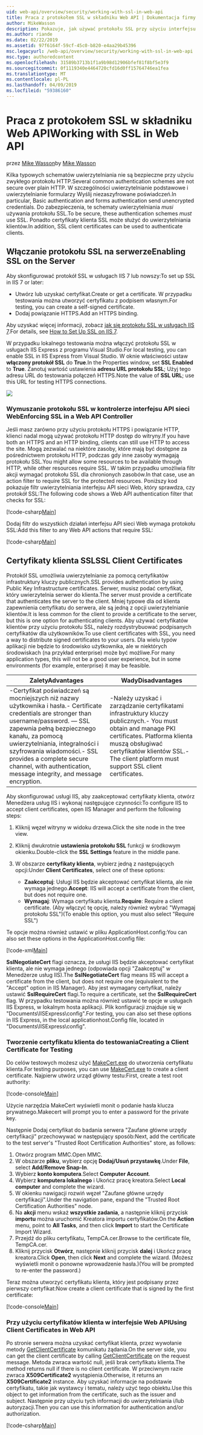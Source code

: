```yaml
---
uid: web-api/overview/security/working-with-ssl-in-web-api
title: Praca z protokołem SSL w składniku Web API | Dokumentacja firmy Microsoft
author: MikeWasson
description: Pokazuje, jak używać protokołu SSL przy użyciu interfejsu API sieci Web platformy ASP.NET, w tym o korzystaniu z certyfikatów klientów SSL.
ms.author: riande
ms.date: 02/22/2019
ms.assetid: 97f6164f-59cf-45c0-b820-e4aa29b45396
msc.legacyurl: /web-api/overview/security/working-with-ssl-in-web-api
msc.type: authoredcontent
ms.openlocfilehash: 31589b3713b1f1a9b98d12906bfef81f8bf5e3f9
ms.sourcegitcommit: 0f1119340e4464720cfd16d0ff15764746ea1fea
ms.translationtype: MT
ms.contentlocale: pl-PL
ms.lasthandoff: 04/09/2019
ms.locfileid: "59386160"
---
```

# <a name="working-with-ssl-in-web-api"></a><span data-ttu-id="eee78-103">Praca z protokołem SSL w składniku Web API</span><span class="sxs-lookup"><span data-stu-id="eee78-103">Working with SSL in Web API</span></span>

<span data-ttu-id="eee78-104">przez [Mike Wasson](https://github.com/MikeWasson)</span><span class="sxs-lookup"><span data-stu-id="eee78-104">by [Mike Wasson](https://github.com/MikeWasson)</span></span>

<span data-ttu-id="eee78-105">Kilka typowych schematów uwierzytelniania nie są bezpieczne przy użyciu zwykłego protokołu HTTP.</span><span class="sxs-lookup"><span data-stu-id="eee78-105">Several common authentication schemes are not secure over plain HTTP.</span></span> <span data-ttu-id="eee78-106">W szczególności uwierzytelnianie podstawowe i uwierzytelnianie formularzy Wyślij niezaszyfrowane poświadczeń.</span><span class="sxs-lookup"><span data-stu-id="eee78-106">In particular, Basic authentication and forms authentication send unencrypted credentials.</span></span> <span data-ttu-id="eee78-107">Do zabezpieczenia, te schematy uwierzytelniania *musi* używania protokołu SSL.</span><span class="sxs-lookup"><span data-stu-id="eee78-107">To be secure, these authentication schemes *must* use SSL.</span></span> <span data-ttu-id="eee78-108">Ponadto certyfikaty klienta SSL może służyć do uwierzytelniania klientów.</span><span class="sxs-lookup"><span data-stu-id="eee78-108">In addition, SSL client certificates can be used to authenticate clients.</span></span>

## <a name="enabling-ssl-on-the-server"></a><span data-ttu-id="eee78-109">Włączanie protokołu SSL na serwerze</span><span class="sxs-lookup"><span data-stu-id="eee78-109">Enabling SSL on the Server</span></span>

<span data-ttu-id="eee78-110">Aby skonfigurować protokół SSL w usługach IIS 7 lub nowszy:</span><span class="sxs-lookup"><span data-stu-id="eee78-110">To set up SSL in IIS 7 or later:</span></span>

- <span data-ttu-id="eee78-111">Utwórz lub uzyskać certyfikat.</span><span class="sxs-lookup"><span data-stu-id="eee78-111">Create or get a certificate.</span></span> <span data-ttu-id="eee78-112">W przypadku testowania można utworzyć certyfikatu z podpisem własnym.</span><span class="sxs-lookup"><span data-stu-id="eee78-112">For testing, you can create a self-signed certificate.</span></span>
- <span data-ttu-id="eee78-113">Dodaj powiązanie HTTPS.</span><span class="sxs-lookup"><span data-stu-id="eee78-113">Add an HTTPS binding.</span></span>

<span data-ttu-id="eee78-114">Aby uzyskać więcej informacji, zobacz [jak się protokołu SSL w usługach IIS 7](https://www.iis.net/learn/manage/configuring-security/how-to-set-up-ssl-on-iis).</span><span class="sxs-lookup"><span data-stu-id="eee78-114">For details, see [How to Set Up SSL on IIS 7](https://www.iis.net/learn/manage/configuring-security/how-to-set-up-ssl-on-iis).</span></span>

<span data-ttu-id="eee78-115">W przypadku lokalnego testowania można włączyć protokołu SSL w usługach IIS Express z programu Visual Studio.</span><span class="sxs-lookup"><span data-stu-id="eee78-115">For local testing, you can enable SSL in IIS Express from Visual Studio.</span></span> <span data-ttu-id="eee78-116">W oknie właściwości ustaw **włączony protokół SSL** do **True**.</span><span class="sxs-lookup"><span data-stu-id="eee78-116">In the Properties window, set **SSL Enabled** to **True**.</span></span> <span data-ttu-id="eee78-117">Zanotuj wartość ustawienia **adresu URL protokołu SSL**; Użyj tego adresu URL do testowania połączeń HTTPS.</span><span class="sxs-lookup"><span data-stu-id="eee78-117">Note the value of **SSL URL**; use this URL for testing HTTPS connections.</span></span>

![](working-with-ssl-in-web-api/_static/image1.png)

### <a name="enforcing-ssl-in-a-web-api-controller"></a><span data-ttu-id="eee78-118">Wymuszanie protokołu SSL w kontrolerze interfejsu API sieci Web</span><span class="sxs-lookup"><span data-stu-id="eee78-118">Enforcing SSL in a Web API Controller</span></span>

<span data-ttu-id="eee78-119">Jeśli masz zarówno przy użyciu protokołu HTTPS i powiązanie HTTP, klienci nadal mogą używać protokołu HTTP dostęp do witryny.</span><span class="sxs-lookup"><span data-stu-id="eee78-119">If you have both an HTTPS and an HTTP binding, clients can still use HTTP to access the site.</span></span> <span data-ttu-id="eee78-120">Mogą zezwalać na niektóre zasoby, które mają być dostępne za pośrednictwem protokołu HTTP, podczas gdy inne zasoby wymagają protokołu SSL.</span><span class="sxs-lookup"><span data-stu-id="eee78-120">You might allow some resources to be available through HTTP, while other resources require SSL.</span></span> <span data-ttu-id="eee78-121">W takim przypadku umożliwia filtr akcji wymagać protokołu SSL dla chronionych zasobów.</span><span class="sxs-lookup"><span data-stu-id="eee78-121">In that case, use an action filter to require SSL for the protected resources.</span></span> <span data-ttu-id="eee78-122">Poniższy kod pokazuje filtr uwierzytelniania interfejsu API sieci Web, który sprawdza, czy protokół SSL:</span><span class="sxs-lookup"><span data-stu-id="eee78-122">The following code shows a Web API authentication filter that checks for SSL:</span></span>

[!code-csharp[Main](working-with-ssl-in-web-api/samples/sample1.cs)]

<span data-ttu-id="eee78-123">Dodaj filtr do wszystkich działań interfejsu API sieci Web wymaga protokołu SSL:</span><span class="sxs-lookup"><span data-stu-id="eee78-123">Add this filter to any Web API actions that require SSL:</span></span>

[!code-csharp[Main](working-with-ssl-in-web-api/samples/sample2.cs)]

## <a name="ssl-client-certificates"></a><span data-ttu-id="eee78-124">Certyfikaty klienta SSL</span><span class="sxs-lookup"><span data-stu-id="eee78-124">SSL Client Certificates</span></span>

<span data-ttu-id="eee78-125">Protokół SSL umożliwia uwierzytelnianie za pomocą certyfikatów infrastruktury kluczy publicznych.</span><span class="sxs-lookup"><span data-stu-id="eee78-125">SSL provides authentication by using Public Key Infrastructure certificates.</span></span> <span data-ttu-id="eee78-126">Serwer, musisz podać certyfikat, który uwierzytelnia serwer do klienta.</span><span class="sxs-lookup"><span data-stu-id="eee78-126">The server must provide a certificate that authenticates the server to the client.</span></span> <span data-ttu-id="eee78-127">Mniej typowe dla od klienta zapewnienia certyfikatu do serwera, ale są jedną z opcji uwierzytelnianie klientów.</span><span class="sxs-lookup"><span data-stu-id="eee78-127">It is less common for the client to provide a certificate to the server, but this is one option for authenticating clients.</span></span> <span data-ttu-id="eee78-128">Aby używać certyfikatów klientów przy użyciu protokołu SSL, należy rozdystrybuować podpisanych certyfikatów dla użytkowników.</span><span class="sxs-lookup"><span data-stu-id="eee78-128">To use client certificates with SSL, you need a way to distribute signed certificates to your users.</span></span> <span data-ttu-id="eee78-129">Dla wielu typów aplikacji nie będzie to środowisko użytkownika, ale w niektórych środowiskach (na przykład enterprise) może być możliwe.</span><span class="sxs-lookup"><span data-stu-id="eee78-129">For many application types, this will not be a good user experience, but in some environments (for example, enterprise) it may be feasible.</span></span>

| <span data-ttu-id="eee78-130">Zalety</span><span class="sxs-lookup"><span data-stu-id="eee78-130">Advantages</span></span> | <span data-ttu-id="eee78-131">Wady</span><span class="sxs-lookup"><span data-stu-id="eee78-131">Disadvantages</span></span> |
| --- | --- |
| <span data-ttu-id="eee78-132">-Certyfikat poświadczeń są mocniejszych niż nazwy użytkownika i hasła.</span><span class="sxs-lookup"><span data-stu-id="eee78-132">- Certificate credentials are stronger than username/password.</span></span> <span data-ttu-id="eee78-133">— SSL zapewnia pełną bezpiecznego kanału, za pomocą uwierzytelniania, integralności i szyfrowania wiadomości.</span><span class="sxs-lookup"><span data-stu-id="eee78-133">- SSL provides a complete secure channel, with authentication, message integrity, and message encryption.</span></span> | <span data-ttu-id="eee78-134">-Należy uzyskać i zarządzanie certyfikatami infrastruktury kluczy publicznych.</span><span class="sxs-lookup"><span data-stu-id="eee78-134">- You must obtain and manage PKI certificates.</span></span> <span data-ttu-id="eee78-135">Platforma klienta muszą obsługiwać certyfikatów klientów SSL.</span><span class="sxs-lookup"><span data-stu-id="eee78-135">- The client platform must support SSL client certificates.</span></span> |

<span data-ttu-id="eee78-136">Aby skonfigurować usługi IIS, aby zaakceptować certyfikaty klienta, otwórz Menedżera usług IIS i wykonaj następujące czynności:</span><span class="sxs-lookup"><span data-stu-id="eee78-136">To configure IIS to accept client certificates, open IIS Manager and perform the following steps:</span></span>

1. <span data-ttu-id="eee78-137">Kliknij węzeł witryny w widoku drzewa.</span><span class="sxs-lookup"><span data-stu-id="eee78-137">Click the site node in the tree view.</span></span>
2. <span data-ttu-id="eee78-138">Kliknij dwukrotnie **ustawienia protokołu SSL** funkcji w środkowym okienku.</span><span class="sxs-lookup"><span data-stu-id="eee78-138">Double-click the **SSL Settings** feature in the middle pane.</span></span>
3. <span data-ttu-id="eee78-139">W obszarze **certyfikaty klienta**, wybierz jedną z następujących opcji:</span><span class="sxs-lookup"><span data-stu-id="eee78-139">Under **Client Certificates**, select one of these options:</span></span> 

    - <span data-ttu-id="eee78-140">**Zaakceptuj**: Usługi IIS będzie akceptować certyfikat klienta, ale nie wymaga jednego.</span><span class="sxs-lookup"><span data-stu-id="eee78-140">**Accept**: IIS will accept a certificate from the client, but does not require one.</span></span>
    - <span data-ttu-id="eee78-141">**Wymagaj**: Wymaga certyfikatu klienta.</span><span class="sxs-lookup"><span data-stu-id="eee78-141">**Require**: Require a client certificate.</span></span> <span data-ttu-id="eee78-142">(Aby włączyć tę opcję, należy również wybrać "Wymagaj protokołu SSL")</span><span class="sxs-lookup"><span data-stu-id="eee78-142">(To enable this option, you must also select "Require SSL")</span></span>

<span data-ttu-id="eee78-143">Te opcje można również ustawić w pliku ApplicationHost.config:</span><span class="sxs-lookup"><span data-stu-id="eee78-143">You can also set these options in the ApplicationHost.config file:</span></span>

[!code-xml[Main](working-with-ssl-in-web-api/samples/sample3.xml)]

<span data-ttu-id="eee78-144">**SslNegotiateCert** flagi oznacza, że usługi IIS będzie akceptować certyfikat klienta, ale nie wymaga jednego (odpowiada opcji "Zaakceptuj" w Menedżerze usług IIS).</span><span class="sxs-lookup"><span data-stu-id="eee78-144">The **SslNegotiateCert** flag means IIS will accept a certificate from the client, but does not require one (equivalent to the "Accept" option in IIS Manager).</span></span> <span data-ttu-id="eee78-145">Aby jest wymagany certyfikat, należy ustawić **SslRequireCert** flagi.</span><span class="sxs-lookup"><span data-stu-id="eee78-145">To require a certificate, set the **SslRequireCert** flag.</span></span> <span data-ttu-id="eee78-146">W przypadku testowania można również ustawić te opcje w usługach IIS Express, w lokalnym hosta aplikacji. Plik konfiguracji znajduje się w "Documents\IISExpress\config".</span><span class="sxs-lookup"><span data-stu-id="eee78-146">For testing, you can also set these options in IIS Express, in the local applicationhost.Config file, located in "Documents\IISExpress\config".</span></span>

### <a name="creating-a-client-certificate-for-testing"></a><span data-ttu-id="eee78-147">Tworzenie certyfikatu klienta do testowania</span><span class="sxs-lookup"><span data-stu-id="eee78-147">Creating a Client Certificate for Testing</span></span>

<span data-ttu-id="eee78-148">Do celów testowych możesz użyć [MakeCert.exe](/windows/desktop/SecCrypto/makecert) do utworzenia certyfikatu klienta.</span><span class="sxs-lookup"><span data-stu-id="eee78-148">For testing purposes, you can use [MakeCert.exe](/windows/desktop/SecCrypto/makecert) to create a client certificate.</span></span> <span data-ttu-id="eee78-149">Najpierw utwórz urząd główny testu:</span><span class="sxs-lookup"><span data-stu-id="eee78-149">First, create a test root authority:</span></span>

[!code-console[Main](working-with-ssl-in-web-api/samples/sample4.cmd)]

<span data-ttu-id="eee78-150">Użycie narzędzia MakeCert wyświetli monit o podanie hasła klucza prywatnego.</span><span class="sxs-lookup"><span data-stu-id="eee78-150">Makecert will prompt you to enter a password for the private key.</span></span>

<span data-ttu-id="eee78-151">Następnie Dodaj certyfikat do badania serwera "Zaufane główne urzędy certyfikacji" przechowywać w następujący sposób:</span><span class="sxs-lookup"><span data-stu-id="eee78-151">Next, add the certificate to the test server's "Trusted Root Certification Authorities" store, as follows:</span></span>

1. <span data-ttu-id="eee78-152">Otwórz program MMC.</span><span class="sxs-lookup"><span data-stu-id="eee78-152">Open MMC.</span></span>
2. <span data-ttu-id="eee78-153">W obszarze **pliku**, wybierz opcję **Dodaj/Usuń przystawkę**.</span><span class="sxs-lookup"><span data-stu-id="eee78-153">Under **File**, select **Add/Remove Snap-In**.</span></span>
3. <span data-ttu-id="eee78-154">Wybierz **konto komputera**.</span><span class="sxs-lookup"><span data-stu-id="eee78-154">Select **Computer Account**.</span></span>
4. <span data-ttu-id="eee78-155">Wybierz **komputera lokalnego** i Ukończ pracę kreatora.</span><span class="sxs-lookup"><span data-stu-id="eee78-155">Select **Local computer** and complete the wizard.</span></span>
5. <span data-ttu-id="eee78-156">W okienku nawigacji rozwiń węzeł "Zaufane główne urzędy certyfikacji".</span><span class="sxs-lookup"><span data-stu-id="eee78-156">Under the navigation pane, expand the "Trusted Root Certification Authorities" node.</span></span>
6. <span data-ttu-id="eee78-157">Na **akcji** menu wskaż **wszystkie zadania**, a następnie kliknij przycisk **importu** można uruchomić Kreatora importu certyfikatów.</span><span class="sxs-lookup"><span data-stu-id="eee78-157">On the **Action** menu, point to **All Tasks**, and then click **Import** to start the Certificate Import Wizard.</span></span>
7. <span data-ttu-id="eee78-158">Przejdź do pliku certyfikatu, TempCA.cer.</span><span class="sxs-lookup"><span data-stu-id="eee78-158">Browse to the certificate file, TempCA.cer.</span></span>
8. <span data-ttu-id="eee78-159">Kliknij przycisk **Otwórz**, następnie kliknij przycisk **dalej** i Ukończ pracę kreatora.</span><span class="sxs-lookup"><span data-stu-id="eee78-159">Click **Open**, then click **Next** and complete the wizard.</span></span> <span data-ttu-id="eee78-160">(Możesz wyświetli monit o ponowne wprowadzenie hasła.)</span><span class="sxs-lookup"><span data-stu-id="eee78-160">(You will be prompted to re-enter the password.)</span></span>

<span data-ttu-id="eee78-161">Teraz można utworzyć certyfikatu klienta, który jest podpisany przez pierwszy certyfikat:</span><span class="sxs-lookup"><span data-stu-id="eee78-161">Now create a client certificate that is signed by the first certificate:</span></span>

[!code-console[Main](working-with-ssl-in-web-api/samples/sample5.cmd)]

### <a name="using-client-certificates-in-web-api"></a><span data-ttu-id="eee78-162">Przy użyciu certyfikatów klienta w interfejsie Web API</span><span class="sxs-lookup"><span data-stu-id="eee78-162">Using Client Certificates in Web API</span></span>

<span data-ttu-id="eee78-163">Po stronie serwera można uzyskać certyfikat klienta, przez wywołanie metody [GetClientCertificate](https://msdn.microsoft.com/library/system.net.http.httprequestmessageextensions.getclientcertificate.aspx) komunikatu żądania.</span><span class="sxs-lookup"><span data-stu-id="eee78-163">On the server side, you can get the client certificate by calling [GetClientCertificate](https://msdn.microsoft.com/library/system.net.http.httprequestmessageextensions.getclientcertificate.aspx) on the request message.</span></span> <span data-ttu-id="eee78-164">Metoda zwraca wartość null, jeśli brak certyfikatu klienta.</span><span class="sxs-lookup"><span data-stu-id="eee78-164">The method returns null if there is no client certificate.</span></span> <span data-ttu-id="eee78-165">W przeciwnym razie zwraca **X509Certificate2** wystąpienia.</span><span class="sxs-lookup"><span data-stu-id="eee78-165">Otherwise, it returns an **X509Certificate2** instance.</span></span> <span data-ttu-id="eee78-166">Aby uzyskać informacje na podstawie certyfikatu, takie jak wystawcy i tematu, należy użyć tego obiektu.</span><span class="sxs-lookup"><span data-stu-id="eee78-166">Use this object to get information from the certificate, such as the issuer and subject.</span></span> <span data-ttu-id="eee78-167">Następnie przy użyciu tych informacji do uwierzytelniania i/lub autoryzacji.</span><span class="sxs-lookup"><span data-stu-id="eee78-167">Then you can use this information for authentication and/or authorization.</span></span>

[!code-csharp[Main](working-with-ssl-in-web-api/samples/sample6.cs)]
